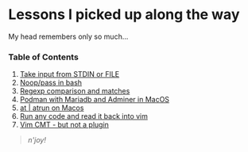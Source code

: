 # Lessons I picked up along the way

My head remembers only so much...

### Table of Contents

1. [Take input from STDIN or FILE](journal/bash-stdin-or-file-as-input.md)
1. [Noop/pass in bash](journal/bash-noop-pass.md)
1. [Regexp comparison and matches](journal/bash-regexp-capturing-groups.md)
1. [Podman with Mariadb and Adminer in MacOS](journal/podman-for-mysql-and-adminer.md)
1. [at | atrun on Macos](journal/macos-at-atrun-make-it-work.md)
1. [Run any code and read it back into vim](journal/vim-run-any-code.md)
1. [Vim CMT - but not a plugin](journal/vim-filter-posix-comment.md)

> _n'joy!_
